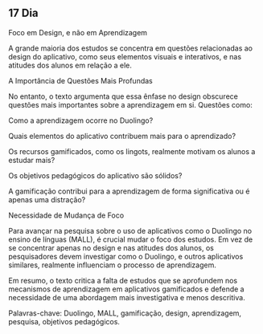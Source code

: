 ## 17 Dia

Foco em Design, e não em Aprendizagem

A grande maioria dos estudos se concentra em questões relacionadas ao design do aplicativo, como seus elementos visuais e interativos, e nas atitudes dos alunos em relação a ele.

A Importância de Questões Mais Profundas

No entanto, o texto argumenta que essa ênfase no design obscurece questões mais importantes sobre a aprendizagem em si. Questões como:

Como a aprendizagem ocorre no Duolingo?

Quais elementos do aplicativo contribuem mais para o aprendizado?

Os recursos gamificados, como os lingots, realmente motivam os alunos a estudar mais?

Os objetivos pedagógicos do aplicativo são sólidos?

A gamificação contribui para a aprendizagem de forma significativa ou é apenas uma distração?


Necessidade de Mudança de Foco

Para avançar na pesquisa sobre o uso de aplicativos como o Duolingo no ensino de línguas (MALL), é crucial mudar o foco dos estudos. Em vez de se concentrar apenas no design e nas atitudes dos alunos, os pesquisadores devem investigar como o Duolingo, e outros aplicativos similares, realmente influenciam o processo de aprendizagem.

Em resumo, o texto critica a falta de estudos que se aprofundem nos mecanismos de aprendizagem em aplicativos gamificados e defende a necessidade de uma abordagem mais investigativa e menos descritiva.

Palavras-chave: Duolingo, MALL, gamificação, design, aprendizagem, pesquisa, objetivos pedagógicos.
